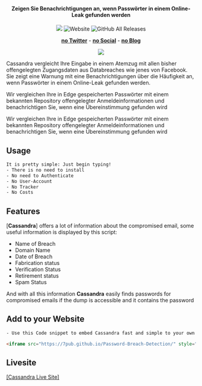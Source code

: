 <!DOCTYPE html>

<html lang="en">
<head>
<link rel="stylesheet" href="https://maxcdn.bootstrapcdn.com/bootstrap/4.0.0/css/bootstrap.min.css" />
<link rel="stylesheet" href="https://cdnjs.cloudflare.com/ajax/libs/font-awesome/5.11.2/css/all.css" />
</head>
<body style="padding: 200px 0px px 0px">
<h4 align="center">Zeigen Sie Benachrichtigungen an, wenn Passwörter in einem Online-Leak gefunden werden</h4>
<p align="center">
  <img src="https://img.shields.io/badge/HaveIBeenPwned-v3-blue.svg?style=plastic">
  <img alt="Website" src="https://img.shields.io/website">
  <img alt="GitHub All Releases" src="https://img.shields.io/github/downloads/7pub/Cassandra/total">
</p>
<p align="center">
  <a href="https://#t"><b>no Twitter</b></a>
  <span> - </span>
  <a href="https://#"><b>no Social</b></a>
  <span> - </span>
  <a href="https://cali.run"><b>no Blog</b></a>
</p>
<p align="center"><img src="https://7pub.github.io/Cassandra-call/images/Sicherheit.Durch.Design.gif"></p>

Cassandra vergleicht Ihre Eingabe in einem Atemzug mit allen bisher offengelegten Zugangsdaten aus Databreaches wie jenes von Facebook. Sie zeigt eine Warnung mit eine Benachrichtigungen über die Häufigkeit an, wenn Passwörter in einem Online-Leak gefunden werden.

Wir vergleichen Ihre in Edge gespeicherten Passwörter mit einem bekannten Repository offengelegter Anmeldeinformationen und benachrichtigen Sie, wenn eine Übereinstimmung gefunden wird

Wir vergleichen Ihre in Edge gespeicherten Passwörter mit einem bekannten Repository offengelegter Anmeldeinformationen und benachrichtigen Sie, wenn eine Übereinstimmung gefunden wird

<!--
| Available                            | in                                   |
|--------------------------------------|--------------------------------------|
| ![](https://#) | ![](https://#) |
-->

## Usage

```bash
It is pretty simple: Just begin typing!
- There is no need to install
- No need to Authenticate
- No User-Account
- No Tracker
- No Costs
```

## Features

[**Cassandra**] offers a lot of information about the compromised email, some useful information is displayed by this script:

* Name of Breach
* Domain Name
* Date of Breach
* Fabrication status
* Verification Status
* Retirement status
* Spam Status

And with all this information **Cassandra** easily finds passwords for compromised emails if the dump is accessible and it contains the password

## Add to your Website

```html
- Use this Code snippet to embed Cassandra fast and simple to your own Website!

<iframe src="https://7pub.github.io/Password-Breach-Detection/" style="position:fixed; top:100px; left:0px; bottom:0px; right:0px; width:100%; height:100%; border:none; margin:0; padding:0; overflow:hidden; z-index:999999;"></iframe>
```

## Livesite

<a href="https://7pub.github.io/Password-Breach-Detection/" target="_blank" >[Cassandra Live Site]</a>
</main>
</body>
</html>
